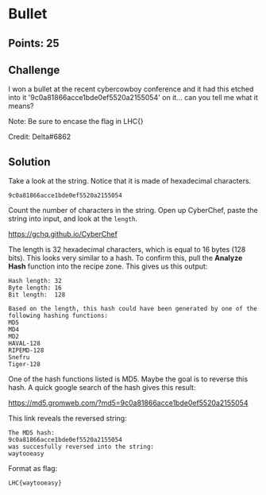 # Bullet

## Points: 25

## Challenge
I won a bullet at the recent cybercowboy conference and it had this etched into it '9c0a81866acce1bde0ef5520a2155054' on it... can you tell me what it means?

Note: Be sure to encase the flag in LHC{}

Credit: Delta#6862

## Solution
Take a look at the string. Notice that it is made of hexadecimal characters.

`9c0a81866acce1bde0ef5520a2155054`

Count the number of characters in the string. Open up CyberChef, paste the string into input, and look at the `length`. 

https://gchq.github.io/CyberChef

The length is 32 hexadecimal characters, which is equal to 16 bytes (128 bits). This looks very similar to a hash. To confirm this, pull the **Analyze Hash** function into the recipe zone. This gives us this output:

```
Hash length: 32
Byte length: 16
Bit length:  128

Based on the length, this hash could have been generated by one of the following hashing functions:
MD5
MD4
MD2
HAVAL-128
RIPEMD-128
Snefru
Tiger-128
```

One of the hash functions listed is MD5. Maybe the goal is to reverse this hash. A quick google search of the hash gives this result:

https://md5.gromweb.com/?md5=9c0a81866acce1bde0ef5520a2155054


This link reveals the reversed string:
```
The MD5 hash:
9c0a81866acce1bde0ef5520a2155054
was succesfully reversed into the string:
waytooeasy
```

Format as flag:
```
LHC{waytooeasy}
```